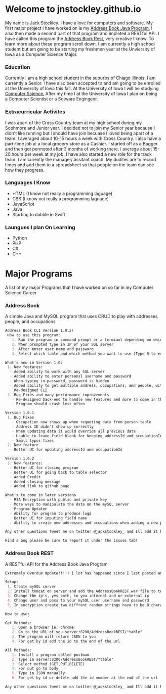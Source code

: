 # Welcome to jnstockley.github.io

My name is Jack Stockley. I have a love for computers and software. My first major project I have worked on is my [Address Book Java Program.](https://github.com/jnstockley/AddressBook) I also then made a second part of that program and impleted a RESTful API. I have called this program the [Address Book Rest](https://github.com/jnstockley/AddressBookREST), very creative I know. To learn more about these program scroll down. I am currently a high school student but am going to be starting my freshmen year at the Unviersity of Iowa as a Computer Science Major.

### Education

Currently I am a high school student in the suburbs of Chiago Illinois. I am currently a Senior. I have also been accepted to and am going to be enrolled at the University of Iowa this fall. At the University of Iowa I will be studying [Computer Science.](https://cs.uiowa.edu/) After my time I at the University of Iowa I plan on being a Computer Scientist or a Sotware Engingeer.

### Extracurricular  Activites
I was apart of the Cross Country team at my high school during my Sophmore and Junior year. I decided not to join my Senior year because I didn't like running but I should have join becuase I loved being apart of a team. I averaged about 10-15 hours a week with Cross Country. I also have a part-time job at a local grocery store as a Cashier. I started off as a Bagger and then got pormoted after 3 months of working there. I average about 15-20 hours per week at my job. I have also started a new role for the track team. I am curently the manager/ assitant coach. My dudites are to record times and add them to a spreadsheet so that people on the team can see how they progress.


### Languages I Know
- HTML (I know not really a programming laguage)
- CSS (I know not really a programming laguage)
- JavaScript
- Java
- Starting to dabble in Swift

### Laungues I plan On Learning
- Python
- PHP
- C#
- C++

# Major Programs

 A list of my major Programs that I have worked on so far in my Computer Science Career
 
###    Address Book
   
   A simple Java and MySQL program that uses CRUD to play with addresses, people, and occupations
   
   ```markdown
   Address Book CLI Version 1.0.2!
    How to use this program:
      1. Run the program in command prompt or a termianl depending on which OS you are on
      2. When prompted type in IP of your SQL server
      3. After enter user name and password
      4. Select which table and which method you want to use (Type 0 to exit program)

   What's new in Version 1.0:
    1. New features:
     - Added ability to work with any SQL server
     - Added ability to enter personal username and password
     - When typing in password, password is hidden
     - Added ability to get multiple address, occupations, and people, with similar fields
     - Re-designed CLI
    2. Bug Fixes and many performance improvements
      - Re-designed back-end to handle new features and more to come in the future
      - Program should crash less often
  
   Version 1.0.1
    1. Bug Fixes
      - Occupation now shows up when requeting data from person table
      - Address ID didn't show up correctly
      - When updating data it would override all previous data
      - Unable to leave field blank for keeping addressId and occupationId the same
      - Small typos fixes
    2. New feature
     - Better UI for updating addressId and occupationId

   Version 1.0.2
    1. New features:
     - Better UI for closing program
     - Better UI for going back to table selector
     - Added Credit
     - Added closing message
     - Added link to github page
  
   What's to come in later versions
     - RSA Encryption with public and private key
     - More ways to manipulate the data on the mySQL server
     - Program Updater
     - Ability for program to produce logs
     - Better UI for inputing field name
     - Ability to create new addresses and occupations when adding a new person
  
   Any other questions tweet me on twitter @jackstockley_ and Ill add it here

   Find a bug please be sure to report it under the issues tab!
   ```

###    Address Book REST
   
   A RESTful API for the Address Book Java Program
   
   ```markdown
   Extremely Overdue Update!!!!! I lot has happened since I last posted an update! I had mys server up for a bit but currently it is   down due to a corrupted kernel on my sevrer! I am trying right now to recover the data on the server to save reinstall time! Wish me luck. I am also going to be working on rewritng this program to add new features to it once I have finished the CLI version! Thanks!

   Setup:
    1. Create mySQL server
    2. Install tomcat on server and add the AddressBookREST.war file to tomcat
    3. Change the ip's, yes both, to you internal and or external ip
    4. Change user and pass to your mySQL user username and password
    5. In encryption create two diffrent random strings have to be 8 characters longs

   How to use:

   Get Methods:
      1. Open a browser ie. chrome
      2. Go to the URL of you server:8200/AddressBookREST/"table"
      3. The program will return JSON to you
      4. For get by id add the id to the end of the url

   All Methods:
      1. Install a program called postman
      2. Type in server:8200/AddressBookREST/"table"
      3. Select method (GET,PUT,DELETE)
      4. For put go to body
      5. Type in JSON manually
      6. For get by id or delete add the id number at the end of the url

   Any other questions tweet me on twitter @jackstockley_ and Ill add it here
  ```
